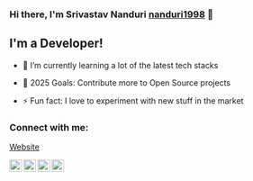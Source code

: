 
### Hi there, I'm Srivastav Nanduri [nanduri1998][website] 👋

  

## I'm a Developer!

- 🌱 I’m currently learning a lot of the latest tech stacks

- 🥅 2025 Goals: Contribute more to Open Source projects

- ⚡ Fun fact: I love to experiment with new stuff in the market

  

### Connect with me:

  

[Website][website]

[<img align="left" alt="social | YouTube" width="22px" src="https://cdn.jsdelivr.net/npm/simple-icons@v3/icons/youtube.svg" />][youtube]

[<img align="left" alt="social | Twitter" width="22px" src="https://cdn.jsdelivr.net/npm/simple-icons@v3/icons/twitter.svg" />][twitter]

[<img align="left" alt="social | LinkedIn" width="22px" src="https://cdn.jsdelivr.net/npm/simple-icons@v3/icons/linkedin.svg" />][linkedin]

[<img align="left" alt="social | Instagram" width="22px" src="https://cdn.jsdelivr.net/npm/simple-icons@v3/icons/instagram.svg" />][instagram]

  

[website]: https://srivastav-nanduri.web.app

[twitter]: https://twitter.com/nanduri1998

[youtube]: https://youtube.com/schoolofexperiments

[instagram]: https://instagram.com/nanduri1998

[linkedin]: https://linkedin.com/in/srivastav-nanduri
